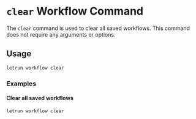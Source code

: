 # `clear` Workflow Command

The `clear` command is used to clear all saved workflows. This command does not require any arguments or options.

## Usage

```sh
letrun workflow clear
```

### Examples

#### Clear all saved workflows

```sh
letrun workflow clear
```
